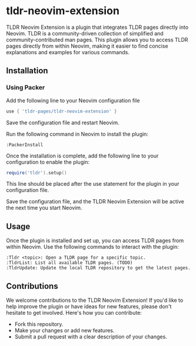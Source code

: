 # tldr-neovim-extension

TLDR Neovim Extension is a plugin that integrates TLDR pages directly into Neovim. TLDR is a community-driven collection of simplified and community-contributed man pages. This plugin allows you to access TLDR pages directly from within Neovim, making it easier to find concise explanations and examples for various commands.

## Installation
### Using Packer
Add the following line to your Neovim configuration file

```lua
use { 'tldr-pages/tldr-neovim-extension' }
```
Save the configuration file and restart Neovim.

Run the following command in Neovim to install the plugin:
```
:PackerInstall
```
Once the installation is complete, add the following line to your configuration to enable the plugin:

```lua
require('tldr').setup()
```
This line should be placed after the use statement for the plugin in your configuration file.

Save the configuration file, and the TLDR Neovim Extension will be active the next time you start Neovim.

## Usage

Once the plugin is installed and set up, you can access TLDR pages from within Neovim. Use the following commands to interact with the plugin:
```
:Tldr <topic>: Open a TLDR page for a specific topic.
:TldrList: List all available TLDR pages. (TODO)
:TldrUpdate: Update the local TLDR repository to get the latest pages.
```

## Contributions

We welcome contributions to the TLDR Neovim Extension! If you'd like to help improve the plugin or have ideas for new features, please don't hesitate to get involved. Here's how you can contribute:

- Fork this repository.
- Make your changes or add new features.
- Submit a pull request with a clear description of your changes.
